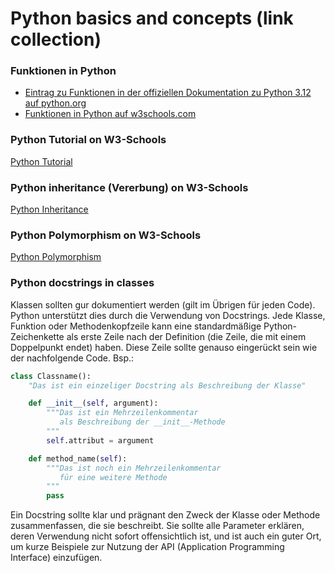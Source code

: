 # Python basics and concepts (link collection)

### Funktionen in Python

* [Eintrag zu Funktionen in der offiziellen Dokumentation zu Python 3.12 auf python.org](https://docs.python.org/3.12/tutorial/controlflow.html#defining-functions)
* [Funktionen in Python auf w3schools.com](https://www.w3schools.com/python/python_functions.asp)

### Python Tutorial on W3-Schools
[Python Tutorial](https://www.w3schools.com/python/default.asp)

### Python inheritance (Vererbung) on W3-Schools
[Python Inheritance](https://www.w3schools.com/python/python_inheritance.asp)

### Python Polymorphism on W3-Schools
[Python Polymorphism](https://www.w3schools.com/python/python_polymorphism.asp)

### Python docstrings in classes
Klassen sollten gur dokumentiert werden (gilt im Übrigen für jeden Code). Python unterstützt dies durch die Verwendung von Docstrings. Jede Klasse, Funktion oder Methodenkopfzeile kann eine standardmäßige Python-Zeichenkette als erste Zeile nach der Definition (die Zeile, die mit einem Doppelpunkt endet) haben. Diese Zeile sollte genauso eingerückt sein wie der nachfolgende Code.
Bsp.:
```python
class Classname():
    "Das ist ein einzeliger Docstring als Beschreibung der Klasse"

    def __init__(self, argument):
        """Das ist ein Mehrzeilenkommentar
           als Beschreibung der __init__-Methode
        """
        self.attribut = argument    

    def method_name(self):
        """Das ist noch ein Mehrzeilenkommentar
           für eine weitere Methode
        """
        pass
```
      
Ein Docstring sollte klar und prägnant den Zweck der Klasse oder Methode zusammenfassen, die sie beschreibt. Sie sollte alle Parameter erklären, deren Verwendung nicht sofort offensichtlich ist, und ist auch ein guter Ort, um kurze Beispiele zur Nutzung der API (Application Programming Interface) einzufügen.
